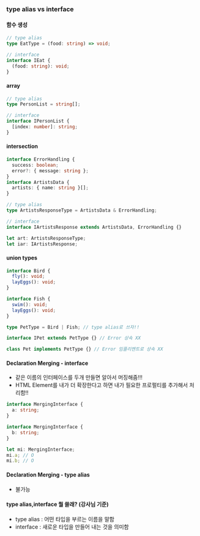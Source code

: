 ### type alias vs interface

#### 함수 생성

```ts
// type alias
type EatType = (food: string) => void;

// interface
interface IEat {
  (food: string): void;
}
```

#### array

```ts
// type alias
type PersonList = string[];

// interface
interface IPersonList {
  [index: number]: string;
}
```

#### intersection

```ts
interface ErrorHandling {
  success: boolean;
  error?: { message: string };
}
interface ArtistsData {
  artists: { name: string }[];
}

// type alias
type ArtistsResponseType = ArtistsData & ErrorHandling;

// interface
interface IArtistsResponse extends ArtistsData, ErrorHandling {}

let art: ArtistsResponseType;
let iar: IArtistsResponse;
```

#### union types

```ts
interface Bird {
  fly(): void;
  layEggs(): void;
}

interface Fish {
  swim(): void;
  layEggs(): void;
}

type PetType = Bird | Fish; // type alias로 쓰자!!

interface IPet extends PetType {} // Error 상속 XX

class Pet implements PetType {} // Error 임플리멘트로 상속 XX
```

#### Declaration Merging - interface

- 같은 이름의 인터페이스를 두개 만들면 알아서 머징해줌!!!
- HTML Element를 내가 더 확장한다고 하면 내가 필요한 프로펄티를 추가해서 처리함!!

```ts
interface MergingInterface {
  a: string;
}

interface MergingInterface {
  b: string;
}

let mi: MergingInterface;
mi.a; // O
mi.b; // O
```

#### Declaration Merging - type alias

- 불가능

#### type alias,interface 뭘 쓸래? (강사님 기준)

- type alias : 어떤 타입을 부르는 이름을 말함
- interface : 새로운 타입을 만들어 내는 것을 의미함
